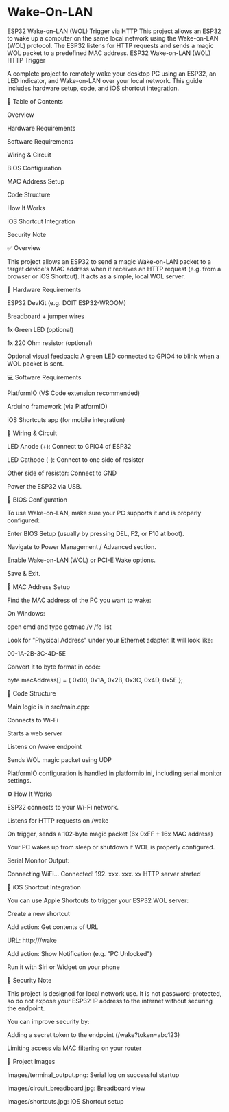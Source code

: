 # Wake-On-LAN
ESP32 Wake-on-LAN (WOL) Trigger via HTTP This project allows an ESP32 to wake up a computer on the same local network using the Wake-on-LAN (WOL) protocol. The ESP32 listens for HTTP requests and sends a magic WOL packet to a predefined MAC address.
ESP32 Wake-on-LAN (WOL) HTTP Trigger

A complete project to remotely wake your desktop PC using an ESP32, an LED indicator, and Wake-on-LAN over your local network. This guide includes hardware setup, code, and iOS shortcut integration.

📝 Table of Contents

Overview

Hardware Requirements

Software Requirements

Wiring & Circuit

BIOS Configuration

MAC Address Setup

Code Structure

How It Works

iOS Shortcut Integration

Security Note

✅ Overview

This project allows an ESP32 to send a magic Wake-on-LAN packet to a target device's MAC address when it receives an HTTP request (e.g. from a browser or iOS Shortcut). It acts as a simple, local WOL server.

🔧 Hardware Requirements

ESP32 DevKit (e.g. DOIT ESP32-WROOM)

Breadboard + jumper wires

1x Green LED (optional)

1x 220 Ohm resistor (optional)

Optional visual feedback: A green LED connected to GPIO4 to blink when a WOL packet is sent.

💻 Software Requirements

PlatformIO (VS Code extension recommended)

Arduino framework (via PlatformIO)

iOS Shortcuts app (for mobile integration)

🔌 Wiring & Circuit

LED Anode (+): Connect to GPIO4 of ESP32

LED Cathode (-): Connect to one side of resistor

Other side of resistor: Connect to GND

Power the ESP32 via USB.

🧠 BIOS Configuration

To use Wake-on-LAN, make sure your PC supports it and is properly configured:

Enter BIOS Setup (usually by pressing DEL, F2, or F10 at boot).

Navigate to Power Management / Advanced section.

Enable Wake-on-LAN (WOL) or PCI-E Wake options.

Save & Exit.

🔎 MAC Address Setup

Find the MAC address of the PC you want to wake:

On Windows:

open cmd and type getmac /v /fo list

Look for "Physical Address" under your Ethernet adapter. It will look like:

00-1A-2B-3C-4D-5E

Convert it to byte format in code:

byte macAddress[] = { 0x00, 0x1A, 0x2B, 0x3C, 0x4D, 0x5E };

📁 Code Structure

Main logic is in src/main.cpp:

Connects to Wi-Fi

Starts a web server

Listens on /wake endpoint

Sends WOL magic packet using UDP

PlatformIO configuration is handled in platformio.ini, including serial monitor settings.

⚙️ How It Works

ESP32 connects to your Wi-Fi network.

Listens for HTTP requests on /wake

On trigger, sends a 102-byte magic packet (6x 0xFF + 16x MAC address)

Your PC wakes up from sleep or shutdown if WOL is properly configured.

Serial Monitor Output:

Connecting WiFi...
Connected!
192. xxx. xxx. xx
HTTP server started

📱 iOS Shortcut Integration

You can use Apple Shortcuts to trigger your ESP32 WOL server:

Create a new shortcut

Add action: Get contents of URL

URL: http://<esp32-ip>/wake

Add action: Show Notification (e.g. "PC Unlocked")

Run it with Siri or Widget on your phone

🔐 Security Note

This project is designed for local network use. It is not password-protected, so do not expose your ESP32 IP address to the internet without securing the endpoint.

You can improve security by:

Adding a secret token to the endpoint (/wake?token=abc123)

Limiting access via MAC filtering on your router

📸 Project Images

Images/terminal_output.png: Serial log on successful startup

Images/circuit_breadboard.jpg: Breadboard view

Images/shortcuts.jpg: iOS Shortcut setup
